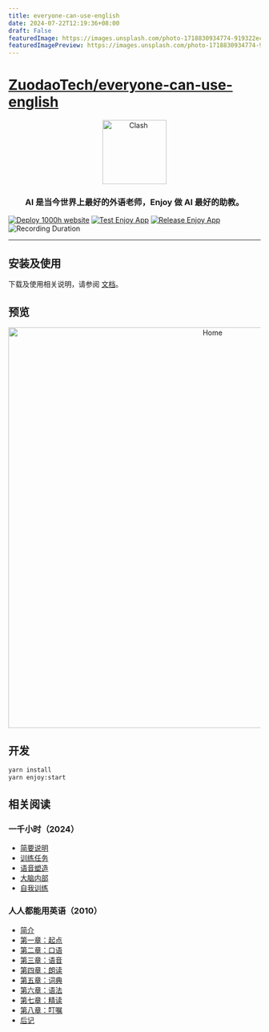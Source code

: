 ```yaml
---
title: everyone-can-use-english
date: 2024-07-22T12:19:36+08:00
draft: False
featuredImage: https://images.unsplash.com/photo-1718830934774-919322ecc1af?ixid=M3w0NjAwMjJ8MHwxfHJhbmRvbXx8fHx8fHx8fDE3MjE2MjE4NTl8&ixlib=rb-4.0.3
featuredImagePreview: https://images.unsplash.com/photo-1718830934774-919322ecc1af?ixid=M3w0NjAwMjJ8MHwxfHJhbmRvbXx8fHx8fHx8fDE3MjE2MjE4NTl8&ixlib=rb-4.0.3
---
```


# [ZuodaoTech/everyone-can-use-english](https://github.com/ZuodaoTech/everyone-can-use-english)

<div align="center">
  <img src="./enjoy/assets/icon.png" alt="Clash" width="128" />
</div>

<h3 align="center">
AI 是当今世界上最好的外语老师，Enjoy 做 AI 最好的助教。
</h3>

[![Deploy 1000h website](https://github.com/ZuodaoTech/everyone-can-use-english/actions/workflows/deploy-1000h.yml/badge.svg)](https://github.com/ZuodaoTech/everyone-can-use-english/actions/workflows/deploy-1000h.yml)
[![Test Enjoy App](https://github.com/ZuodaoTech/everyone-can-use-english/actions/workflows/test-enjoy-app.yml/badge.svg)](https://github.com/ZuodaoTech/everyone-can-use-english/actions/workflows/test-enjoy-app.yml)
[![Release Enjoy App](https://github.com/ZuodaoTech/everyone-can-use-english/actions/workflows/release-enjoy-app.yml/badge.svg)](https://github.com/ZuodaoTech/everyone-can-use-english/actions/workflows/release-enjoy-app.yml)
![Recording Duration](https://img.shields.io/endpoint?url=https%3A%2F%2Fenjoy.bot%2Fapi%2Fbadges%2Frecordings)

---

## 安装及使用

下载及使用相关说明，请参阅 [文档](https://1000h.org/enjoy-app/)。

## 预览

<div align="center" style="display:flex;overflow:auto;">
  <img src="./enjoy/snapshots/home.png" alt="Home" width="800" />

  <img src="./enjoy/snapshots/shadow.png" alt="Home" width="800" />

  <img src="./enjoy/snapshots/assessment.png" alt="Home" width="800" />

  <img src="./enjoy/snapshots/course.png" alt="Home" width="800" />
</div>

## 开发

```bash
yarn install
yarn enjoy:start
```

## 相关阅读

### 一千小时（2024）

- [简要说明](https://1000h.org/intro.html)
- [训练任务](https://1000h.org/training-tasks/kick-off.html)
- [语音塑造](https://1000h.org/sounds-of-american-english/1-basics.html)
- [大脑内部](https://1000h.org/in-the-brain/01-inifinite.html)
- [自我训练](https://1000h.org/self-training/00-intro.html)

### 人人都能用英语（2010）

- [简介](./book/README.md)
- [第一章：起点](./book/chapter1.md)
- [第二章：口语](./book/chapter2.md)
- [第三章：语音](./book/chapter3.md)
- [第四章：朗读](./book/chapter4.md)
- [第五章：词典](./book/chapter5.md)
- [第六章：语法](./book/chapter6.md)
- [第七章：精读](./book/chapter7.md)
- [第八章：叮嘱](./book/chapter8.md)
- [后记](./book/end.md)
